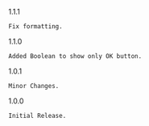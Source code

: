 1.1.1

    Fix formatting.

1.1.0

    Added Boolean to show only OK button.

1.0.1

    Minor Changes.

1.0.0

    Initial Release.
